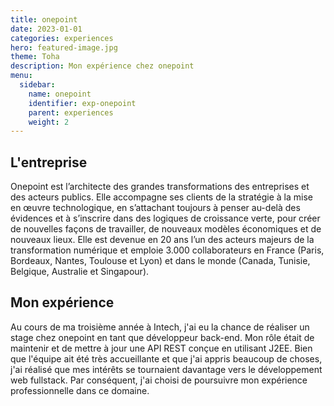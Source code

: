 ```yaml
---
title: onepoint
date: 2023-01-01
categories: experiences
hero: featured-image.jpg
theme: Toha
description: Mon expérience chez onepoint
menu:
  sidebar:
    name: onepoint
    identifier: exp-onepoint
    parent: experiences
    weight: 2
---
```


## L'entreprise
Onepoint est l’architecte des grandes transformations des entreprises et des acteurs publics. Elle accompagne ses clients de la stratégie à la mise en œuvre technologique, en s’attachant toujours à penser au-delà des évidences et à s’inscrire dans des logiques de croissance verte, pour créer de nouvelles façons de travailler, de nouveaux modèles économiques et de nouveaux lieux. Elle est devenue en 20 ans l’un des acteurs majeurs de la transformation numérique et emploie 3.000 collaborateurs en France (Paris, Bordeaux, Nantes, Toulouse et Lyon) et dans le monde (Canada, Tunisie, Belgique, Australie et Singapour).

## Mon expérience
Au cours de ma troisième année à Intech, j'ai eu la chance de réaliser un stage chez onepoint en tant que développeur back-end. Mon rôle était de maintenir et de mettre à jour une API REST conçue en utilisant J2EE. Bien que l'équipe ait été très accueillante et que j'ai appris beaucoup de choses, j'ai réalisé que mes intérêts se tournaient davantage vers le développement web fullstack. Par conséquent, j'ai choisi de poursuivre mon expérience professionnelle dans ce domaine.

